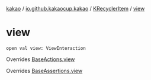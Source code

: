 [kakao](../../index.md) / [io.github.kakaocup.kakao](../index.md) / [KRecyclerItem](index.md) / [view](./view.md)

# view

`open val view: ViewInteraction`

Overrides [BaseActions.view](../-base-actions/view.md)

Overrides [BaseAssertions.view](../-base-assertions/view.md)

